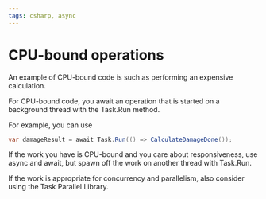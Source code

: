 ```yaml
---
tags: csharp, async
---
```


# CPU-bound operations

An example of CPU-bound code is such as performing an expensive calculation.

For CPU-bound code, you await an operation that is started on a background thread with the Task.Run method.

For example, you can use

```cs
var damageResult = await Task.Run(() => CalculateDamageDone());
```

If the work you have is CPU-bound and you care about responsiveness, use async and await, but spawn off the work on another thread with Task.Run.

If the work is appropriate for concurrency and parallelism, also consider using the Task Parallel Library.


